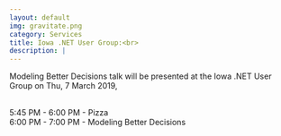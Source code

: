 ```yaml
---
layout: default
img: gravitate.png
category: Services
title: Iowa .NET User Group:<br>
description: |
---
```

  Modeling Better Decisions talk will be presented at the Iowa .NET User Group on Thu, 7 March 2019,<br><br>

  5:45 PM - 6:00 PM - Pizza<br>
  6:00 PM - 7:00 PM - Modeling Better Decisions